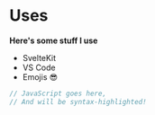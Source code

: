 # Uses

**Here's some stuff I use**

- SvelteKit
- VS Code
- Emojis 😎


```js
// JavaScript goes here,
// And will be syntax-highlighted!
```